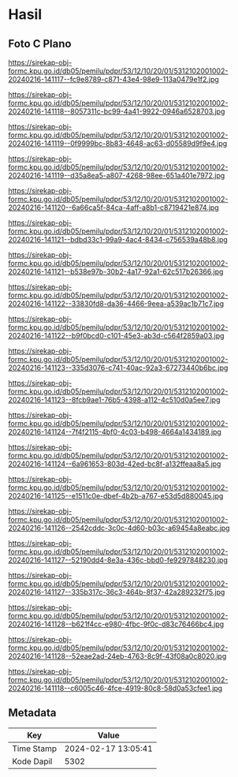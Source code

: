 # Hasil

## Foto C Plano

https://sirekap-obj-formc.kpu.go.id/db05/pemilu/pdpr/53/12/10/20/01/5312102001002-20240216-141117--fc9e8789-c871-43e4-98e9-113a0479e1f2.jpg

https://sirekap-obj-formc.kpu.go.id/db05/pemilu/pdpr/53/12/10/20/01/5312102001002-20240216-141118--8057311c-bc99-4a41-9922-0946a6528703.jpg

https://sirekap-obj-formc.kpu.go.id/db05/pemilu/pdpr/53/12/10/20/01/5312102001002-20240216-141119--0f9999bc-8b83-4648-ac63-d05589d9f9e4.jpg

https://sirekap-obj-formc.kpu.go.id/db05/pemilu/pdpr/53/12/10/20/01/5312102001002-20240216-141119--d35a8ea5-a807-4268-98ee-651a401e7972.jpg

https://sirekap-obj-formc.kpu.go.id/db05/pemilu/pdpr/53/12/10/20/01/5312102001002-20240216-141120--6a66ca5f-84ca-4aff-a8b1-c8719421e874.jpg

https://sirekap-obj-formc.kpu.go.id/db05/pemilu/pdpr/53/12/10/20/01/5312102001002-20240216-141121--bdbd33c1-99a9-4ac4-8434-c756539a48b8.jpg

https://sirekap-obj-formc.kpu.go.id/db05/pemilu/pdpr/53/12/10/20/01/5312102001002-20240216-141121--b538e97b-30b2-4a17-92a1-62c517b26366.jpg

https://sirekap-obj-formc.kpu.go.id/db05/pemilu/pdpr/53/12/10/20/01/5312102001002-20240216-141122--33830fd8-da36-4466-9eea-a539ac1b71c7.jpg

https://sirekap-obj-formc.kpu.go.id/db05/pemilu/pdpr/53/12/10/20/01/5312102001002-20240216-141122--b9f0bcd0-c101-45e3-ab3d-c564f2859a03.jpg

https://sirekap-obj-formc.kpu.go.id/db05/pemilu/pdpr/53/12/10/20/01/5312102001002-20240216-141123--335d3076-c741-40ac-92a3-67273440b6bc.jpg

https://sirekap-obj-formc.kpu.go.id/db05/pemilu/pdpr/53/12/10/20/01/5312102001002-20240216-141123--8fcb9ae1-76b5-4398-a112-4c510d0a5ee7.jpg

https://sirekap-obj-formc.kpu.go.id/db05/pemilu/pdpr/53/12/10/20/01/5312102001002-20240216-141124--7f4f2115-4bf0-4c03-b498-4664a1434189.jpg

https://sirekap-obj-formc.kpu.go.id/db05/pemilu/pdpr/53/12/10/20/01/5312102001002-20240216-141124--6a961653-803d-42ed-bc8f-a132ffeaa8a5.jpg

https://sirekap-obj-formc.kpu.go.id/db05/pemilu/pdpr/53/12/10/20/01/5312102001002-20240216-141125--e1511c0e-dbef-4b2b-a767-e53d5d880045.jpg

https://sirekap-obj-formc.kpu.go.id/db05/pemilu/pdpr/53/12/10/20/01/5312102001002-20240216-141126--2542cddc-3c0c-4d60-b03c-a69454a8eabc.jpg

https://sirekap-obj-formc.kpu.go.id/db05/pemilu/pdpr/53/12/10/20/01/5312102001002-20240216-141127--52190dd4-8e3a-436c-bbd0-fe9297848230.jpg

https://sirekap-obj-formc.kpu.go.id/db05/pemilu/pdpr/53/12/10/20/01/5312102001002-20240216-141127--335b317c-36c3-464b-8f37-42a289232f75.jpg

https://sirekap-obj-formc.kpu.go.id/db05/pemilu/pdpr/53/12/10/20/01/5312102001002-20240216-141128--b621f4cc-e980-4fbc-9f0c-d83c76466bc4.jpg

https://sirekap-obj-formc.kpu.go.id/db05/pemilu/pdpr/53/12/10/20/01/5312102001002-20240216-141128--52eae2ad-24eb-4763-8c9f-43f08a0c8020.jpg

https://sirekap-obj-formc.kpu.go.id/db05/pemilu/pdpr/53/12/10/20/01/5312102001002-20240216-141118--c6005c46-4fce-4919-80c8-58d0a53cfee1.jpg


## Metadata

| Key        | Value               |
| ---------- | ------------------- |
| Time Stamp | 2024-02-17 13:05:41 |
| Kode Dapil | 5302                |



